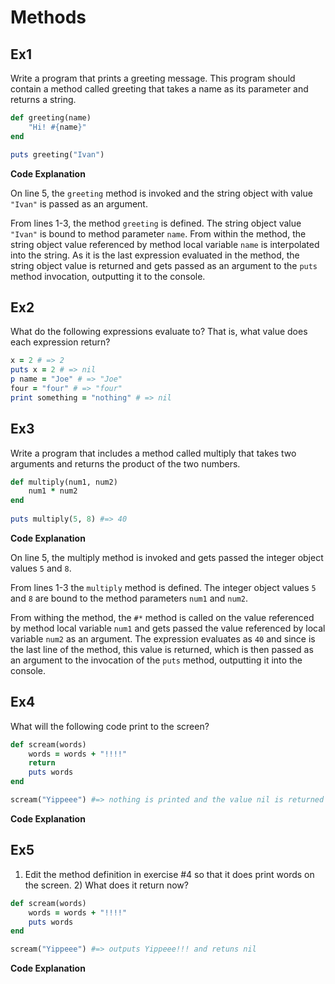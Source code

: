 # Methods

## Ex1

Write a program that prints a greeting message. This program should contain a method called greeting that takes a name as its parameter and returns a string.

```ruby
def greeting(name)
	"Hi! #{name}"
end

puts greeting("Ivan")
```

**Code Explanation**

On line 5, the `greeting` method is invoked and the string object with value `"Ivan"` is passed as an argument. 

From lines 1-3, the method `greeting` is defined. The string object value `"Ivan"` is bound to method parameter `name`. From within the method, the string object value referenced by method local variable `name` is interpolated into the string. As it is the last expression evaluated in the method, the string object value is returned and gets passed as an argument to the `puts` method invocation, outputting it to the console.

## Ex2

What do the following expressions evaluate to? That is, what value does each expression return?

```ruby
x = 2 # => 2
puts x = 2 # => nil
p name = "Joe" # => "Joe"
four = "four" # => "four"
print something = "nothing" # => nil
```

## Ex3

Write a program that includes a method called multiply that takes two arguments and returns the product of the two numbers.

```ruby
def multiply(num1, num2)
	num1 * num2
end
 
puts multiply(5, 8) #=> 40
```

**Code Explanation**

On line 5, the multiply method is invoked and gets passed the integer object values `5` and `8`.

From lines 1-3 the `multiply` method is defined. The integer object values `5` and `8` are bound to the method parameters `num1` and `num2`.

From withing the method, the `#*` method is called on the value referenced by method local variable `num1` and gets passed the value referenced by local variable `num2` as an argument. The expression evaluates as `40` and since is the last line of the method, this value is returned, which is then passed as an argument to the invocation of the `puts` method, outputting it into the console.
## Ex4

What will the following code print to the screen?

```ruby
def scream(words)
	words = words + "!!!!"
	return
	puts words
end

scream("Yippeee") #=> nothing is printed and the value nil is returned
```

**Code Explanation**

## Ex5

1) Edit the method definition in exercise #4 so that it does print words on the screen. 2) What does it return now?

```ruby
def scream(words)
	words = words + "!!!!"
	puts words
end

scream("Yippeee") #=> outputs Yippeee!!! and retuns nil
```

**Code Explanation**

